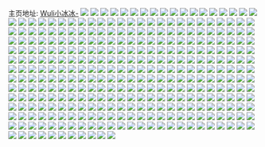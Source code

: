 主页地址: [Wuli小冰冰-](https://weibo.com/u/3958673885) 
![](https://wx4.sinaimg.cn/mw2000/ebf491ddly1h57cszq1q1j22c03401ky.jpg) 
![](https://wx4.sinaimg.cn/mw2000/ebf491ddly1h57ctr0mptj22c0340kjm.jpg) 
![](https://wx4.sinaimg.cn/mw2000/ebf491ddly1h57ct4cg4vj21sc2dsx6p.jpg) 
![](https://wx4.sinaimg.cn/mw2000/ebf491ddly1h57ctd5s50j23402c01l0.jpg) 
![](https://wx4.sinaimg.cn/mw2000/ebf491ddly1h57cth2ei2j22c03407wi.jpg) 
![](https://wx4.sinaimg.cn/mw2000/ebf491ddly1h57cssegqpj22c03404qq.jpg) 
![](https://wx4.sinaimg.cn/mw2000/ebf491ddly1h57ctoezbuj22c0340x6q.jpg) 
![](https://wx4.sinaimg.cn/mw2000/ebf491ddly1h57ctkxs7yj22c0340hdv.jpg) 
![](https://wx4.sinaimg.cn/mw2000/ebf491ddly1gkx1lyihitj22c0340x6p.jpg) 
![](https://wx4.sinaimg.cn/mw2000/ebf491ddly1gkx1m00gtcj22c0340ked.jpg) 
![](https://wx4.sinaimg.cn/mw2000/ebf491ddly1gkx1m1uwt2j22c0340qv5.jpg) 
![](https://wx4.sinaimg.cn/mw2000/ebf491ddly1gkx1lwzdozj22c0340e81.jpg) 
![](https://wx4.sinaimg.cn/mw2000/ebf491ddly1gkx1m5o1m2j22c0340qsm.jpg) 
![](https://wx4.sinaimg.cn/mw2000/ebf491ddly1gkx1nndox6j22c03404qq.jpg) 
![](https://wx4.sinaimg.cn/mw2000/ebf491ddly1gksjc43llbj22c0340b29.jpg) 
![](https://wx4.sinaimg.cn/mw2000/ebf491ddly1gksjc5mxnej22c0340e82.jpg) 
![](https://wx4.sinaimg.cn/mw2000/ebf491ddly1gksjc2rzdnj22c03404qq.jpg) 
![](https://wx4.sinaimg.cn/mw2000/ebf491ddly1gksjc6yf5aj22c0340kjm.jpg) 
![](https://wx4.sinaimg.cn/mw2000/ebf491ddgy1gjcn4np2tjj20yi22oe8a.jpg) 
![](https://wx4.sinaimg.cn/mw2000/ebf491ddgy1gjcn4ogqc0j20yi13igta.jpg) 
![](https://wx4.sinaimg.cn/mw2000/ebf491ddgy1gjcn4fq9pwj20yi22o1l4.jpg) 
![](https://wx4.sinaimg.cn/mw2000/ebf491ddgy1gjcn4su2dyj20yi22onpj.jpg) 
![](https://wx4.sinaimg.cn/mw2000/ebf491ddgy1gjcn4zdfawj20yi22ohe1.jpg) 
![](https://wx4.sinaimg.cn/mw2000/ebf491ddgy1gjcn52n0c3j20yi22onph.jpg) 
![](https://wx4.sinaimg.cn/mw2000/ebf491ddgy1gjaxfb0re3j20yi22okjn.jpg) 
![](https://wx4.sinaimg.cn/mw2000/ebf491ddgy1gjaxftwyifj20yi22o7wj.jpg) 
![](https://wx4.sinaimg.cn/mw2000/ebf491ddgy1gjaxepmvqpj20yi22oqv7.jpg) 
![](https://wx4.sinaimg.cn/mw2000/ebf491ddly1gj6rahfi5uj23402c01kx.jpg) 
![](https://wx4.sinaimg.cn/mw2000/ebf491ddly1gj6rag50r3j21wk1wku0x.jpg) 
![](https://wx4.sinaimg.cn/mw2000/ebf491ddly1gj6rajekr4j227n27nkjm.jpg) 
![](https://wx4.sinaimg.cn/mw2000/ebf491ddly1gj6rakputzj22c02c07wi.jpg) 
![](https://wx4.sinaimg.cn/mw2000/ebf491ddly1gix82v59nij20rs2bce81.jpg) 
![](https://wx4.sinaimg.cn/mw2000/ebf491ddly1gix82w31uxj20rs1su4qp.jpg) 
![](https://wx4.sinaimg.cn/mw2000/ebf491ddly1gix82xe335j20rs1jkx6p.jpg) 
![](https://wx4.sinaimg.cn/mw2000/ebf491ddly1gix8r9kz9fj20rs1jku0x.jpg) 
![](https://wx4.sinaimg.cn/mw2000/ebf491ddly1gix862dv5zj20rs2bcqv7.jpg) 
![](https://wx4.sinaimg.cn/mw2000/ebf491ddly1gix8raii1lj20rs1jkx6p.jpg) 
![](https://wx4.sinaimg.cn/mw2000/ebf491ddly1gix8rbgonij20rs1jku0x.jpg) 
![](https://wx4.sinaimg.cn/mw2000/ebf491ddly1gix8r77imqj20rs3cex6s.jpg) 
![](https://wx4.sinaimg.cn/mw2000/ebf491ddly1gix8ohqkpvj20rs2bcu0y.jpg) 
![](https://wx4.sinaimg.cn/mw2000/ebf491ddly1gix8rdtzmdj20rs2tve84.jpg) 
![](https://wx4.sinaimg.cn/mw2000/ebf491ddly1giotrzlj05j23gg56ob2d.jpg) 
![](https://wx4.sinaimg.cn/mw2000/ebf491ddly1giots1dl5hj23gg56ox6r.jpg) 
![](https://wx4.sinaimg.cn/mw2000/ebf491ddly1giots37ro1j23gg56ohdx.jpg) 
![](https://wx4.sinaimg.cn/mw2000/ebf491ddly1giotrxzfx8j216o1kwkhi.jpg) 
![](https://wx4.sinaimg.cn/mw2000/ebf491ddly1giots619jaj214j1i24qp.jpg) 
![](https://wx4.sinaimg.cn/mw2000/ebf491ddly1giotscsk4sj21w01f0e81.jpg) 
![](https://wx4.sinaimg.cn/mw2000/ebf491ddly1giotrxg1tjj227z27z1ky.jpg) 
![](https://wx4.sinaimg.cn/mw2000/ebf491ddly1giots4jf0uj22c0340npe.jpg) 
![](https://wx4.sinaimg.cn/mw2000/ebf491ddly1giots5emgwj22c0340x6p.jpg) 
![](https://wx4.sinaimg.cn/mw2000/ebf491ddgy1gib4es9wyuj22c0340x6t.jpg) 
![](https://wx4.sinaimg.cn/mw2000/ebf491ddgy1gib4eu7dt0j22c03407wl.jpg) 
![](https://wx4.sinaimg.cn/mw2000/ebf491ddgy1gib4evqo7bj22c03404qu.jpg) 
![](https://wx4.sinaimg.cn/mw2000/ebf491ddgy1gib4eykt8qj22c03401l0.jpg) 
![](https://wx4.sinaimg.cn/mw2000/ebf491ddgy1gib4ex90g0j229h2zehdw.jpg) 
![](https://wx4.sinaimg.cn/mw2000/ebf491ddgy1gib4f0013ij22c0340b2c.jpg) 
![](https://wx4.sinaimg.cn/mw2000/ebf491ddly1gi88fl498ij23402c04qp.jpg) 
![](https://wx4.sinaimg.cn/mw2000/ebf491ddly1gi88fjuzu1j223z2ote82.jpg) 
![](https://wx4.sinaimg.cn/mw2000/ebf491ddly1gi88frpsg4j22c0340qmg.jpg) 
![](https://wx4.sinaimg.cn/mw2000/ebf491ddly1gi88fq6zqzj22c02c0qv6.jpg) 
![](https://wx4.sinaimg.cn/mw2000/ebf491ddly1gi88fmthqgj228b2ka7wi.jpg) 
![](https://wx4.sinaimg.cn/mw2000/ebf491ddly1gi88fu5f0pj22c0340488.jpg) 
![](https://wx4.sinaimg.cn/mw2000/ebf491ddly1gi88fwtzqnj22c0340awm.jpg) 
![](https://wx4.sinaimg.cn/mw2000/ebf491ddly1gi88g32rahj22c02c0x6p.jpg) 
![](https://wx4.sinaimg.cn/mw2000/ebf491ddly1gi88g123bnj23402c01kz.jpg) 
![](https://wx4.sinaimg.cn/mw2000/ebf491ddgy1ggxbbyk3e7j22c03407wk.jpg) 
![](https://wx4.sinaimg.cn/mw2000/ebf491ddgy1ggxbbupfspj22c0340u0z.jpg) 
![](https://wx4.sinaimg.cn/mw2000/ebf491ddgy1ggxbbsq1jgj21xy2l91l0.jpg) 
![](https://wx4.sinaimg.cn/mw2000/ebf491ddgy1ggxbbopfo6j21kt23qb2a.jpg) 
![](https://wx4.sinaimg.cn/mw2000/ebf491ddgy1ggxbbdghcbj21o0280npd.jpg) 
![](https://wx4.sinaimg.cn/mw2000/ebf491ddgy1ggxbbqt49oj22c03404qt.jpg) 
![](https://wx4.sinaimg.cn/mw2000/ebf491ddgy1ggxbbfwudej22c03401l1.jpg) 
![](https://wx4.sinaimg.cn/mw2000/ebf491ddgy1ggxbbwppujj22c03401kz.jpg) 
![](https://wx4.sinaimg.cn/mw2000/ebf491ddgy1ggxbbjmyklj22c03407wl.jpg) 
![](https://wx4.sinaimg.cn/mw2000/ebf491ddly1gg63r14eddj22c0340hdu.jpg) 
![](https://wx4.sinaimg.cn/mw2000/ebf491ddly1gg63rwgar0j22c0340x6q.jpg) 
![](https://wx4.sinaimg.cn/mw2000/ebf491ddly1gg63tjarbyj22c0340e83.jpg) 
![](https://wx4.sinaimg.cn/mw2000/ebf491ddly1gg63qs38yyj21o0280x6p.jpg) 
![](https://wx4.sinaimg.cn/mw2000/ebf491ddly1gg63ssyksnj21nf276hdt.jpg) 
![](https://wx4.sinaimg.cn/mw2000/ebf491ddly1gg63symu2qj21o0280qv5.jpg) 
![](https://wx4.sinaimg.cn/mw2000/ebf491ddly1gg63t5wvh9j222x2rv1ky.jpg) 
![](https://wx4.sinaimg.cn/mw2000/ebf491ddly1gg63smv3ylj22c03407wi.jpg) 
![](https://wx4.sinaimg.cn/mw2000/ebf491ddly1gg63tph6u5j22c03404qp.jpg) 
![](https://wx4.sinaimg.cn/mw2000/ebf491ddly1gg50xpafm1j21o0280kjl.jpg) 
![](https://wx4.sinaimg.cn/mw2000/ebf491ddly1gg50x8vn6uj225q25qx6q.jpg) 
![](https://wx4.sinaimg.cn/mw2000/ebf491ddly1gg50w1ybgxj21sc2ds7wi.jpg) 
![](https://wx4.sinaimg.cn/mw2000/ebf491ddly1gg50w92fnzj21f01w0npd.jpg) 
![](https://wx4.sinaimg.cn/mw2000/ebf491ddly1gg50wr2rx7j22c0340kjn.jpg) 
![](https://wx4.sinaimg.cn/mw2000/ebf491ddly1gg50vulk8xj21n0278qv5.jpg) 
![](https://wx4.sinaimg.cn/mw2000/ebf491ddly1gg50xuaw8zj21o0280kjl.jpg) 
![](https://wx4.sinaimg.cn/mw2000/ebf491ddly1gg50x1sa19j22c02c04qs.jpg) 
![](https://wx4.sinaimg.cn/mw2000/ebf491ddly1gg50xnhm5yj21o0280kjl.jpg) 
![](https://wx4.sinaimg.cn/mw2000/ebf491ddly1gg50xr26sdj21o0280e81.jpg) 
![](https://wx4.sinaimg.cn/mw2000/ebf491ddly1gg50xkl40jj23402c07wm.jpg) 
![](https://wx4.sinaimg.cn/mw2000/ebf491ddly1gg50vpn33lj21o0280npd.jpg) 
![](https://wx4.sinaimg.cn/mw2000/ebf491ddly1gegyrmirehj22c0340b2a.jpg) 
![](https://wx4.sinaimg.cn/mw2000/ebf491ddly1gegyrqamfrj22c0340kjm.jpg) 
![](https://wx4.sinaimg.cn/mw2000/ebf491ddly1gegyrkvabfj21rk2cpe7u.jpg) 
![](https://wx4.sinaimg.cn/mw2000/ebf491ddly1gegyrv74lvj22c03401kz.jpg) 
![](https://wx4.sinaimg.cn/mw2000/ebf491ddly1gegyrnxzmkj22c0340x6p.jpg) 
![](https://wx4.sinaimg.cn/mw2000/ebf491ddly1gegyrxpvxjj22c03407wj.jpg) 
![](https://wx4.sinaimg.cn/mw2000/ebf491ddly1gegys26dyuj22c0340x6q.jpg) 
![](https://wx4.sinaimg.cn/mw2000/ebf491ddly1gegyrswcmnj22c0340x6r.jpg) 
![](https://wx4.sinaimg.cn/mw2000/ebf491ddly1gegys0a0tsj22c0340npf.jpg) 
![](https://wx4.sinaimg.cn/mw2000/ebf491ddly1ga75o2qjqrj22602w0kjn.jpg) 
![](https://wx4.sinaimg.cn/mw2000/ebf491ddly1ga75o0ndxwj22c02c0qv5.jpg) 
![](https://wx4.sinaimg.cn/mw2000/ebf491ddly1ga75nz9xwbj22c0340b2a.jpg) 
![](https://wx4.sinaimg.cn/mw2000/ebf491ddly1ga75o1bvm2j22c02c0npd.jpg) 
![](https://wx4.sinaimg.cn/mw2000/ebf491ddly1ga75nykrxrj21j01j0b29.jpg) 
![](https://wx4.sinaimg.cn/mw2000/ebf491ddly1ga75nzyf7wj21x91x9x6p.jpg) 
![](https://wx4.sinaimg.cn/mw2000/ebf491ddly1g9wbole86nj23402c0b2b.jpg) 
![](https://wx4.sinaimg.cn/mw2000/ebf491ddly1g9wbojgkzoj21y82ln4qq.jpg) 
![](https://wx4.sinaimg.cn/mw2000/ebf491ddly1g9wbomp0hnj21ji15o7wh.jpg) 
![](https://wx4.sinaimg.cn/mw2000/ebf491ddly1g9wbon01n9j21ji15ok0m.jpg) 
![](https://wx4.sinaimg.cn/mw2000/ebf491ddly1g9iuavmozsj21o0280x6p.jpg) 
![](https://wx4.sinaimg.cn/mw2000/ebf491ddly1g9iuawegtvj21o0280x6p.jpg) 
![](https://wx4.sinaimg.cn/mw2000/ebf491ddly1g9iuayamqqj21eq1vmb2a.jpg) 
![](https://wx4.sinaimg.cn/mw2000/ebf491ddly1g9iuaubo7lj21ia20du0y.jpg) 
![](https://wx4.sinaimg.cn/mw2000/ebf491ddgy1g9b8yhwi5mj23344mo1l5.jpg) 
![](https://wx4.sinaimg.cn/mw2000/ebf491ddgy1g9b8yu10ffj23344mokjs.jpg) 
![](https://wx4.sinaimg.cn/mw2000/ebf491ddgy1g9b8ynismtj23344mohdx.jpg) 
![](https://wx4.sinaimg.cn/mw2000/ebf491ddgy1g9b8yxttfoj21o0280x6q.jpg) 
![](https://wx4.sinaimg.cn/mw2000/ebf491ddly1g8unxoc92lj22c02c01b0.jpg) 
![](https://wx4.sinaimg.cn/mw2000/ebf491ddly1g8unxpgou9j22c02c0wrr.jpg) 
![](https://wx4.sinaimg.cn/mw2000/ebf491ddly1g8unxqmkcfj22c02c0qqp.jpg) 
![](https://wx4.sinaimg.cn/mw2000/ebf491ddly1g8unxrorowj22c02c0hdt.jpg) 
![](https://wx4.sinaimg.cn/mw2000/ebf491ddly1g8unxvz4pzj22c02c0dyf.jpg) 
![](https://wx4.sinaimg.cn/mw2000/ebf491ddly1g8unxn2zijj22c02c07pm.jpg) 
![](https://wx4.sinaimg.cn/mw2000/ebf491ddly1g8unxsvct6j22c02c0dyl.jpg) 
![](https://wx4.sinaimg.cn/mw2000/ebf491ddly1g8unxtvhd7j22c02c0gws.jpg) 
![](https://wx4.sinaimg.cn/mw2000/ebf491ddly1g8unxuuu9jj22c02c0dtc.jpg) 
![](https://wx4.sinaimg.cn/mw2000/ebf491ddly1g8hwwr4pfoj22c0340x6p.jpg) 
![](https://wx4.sinaimg.cn/mw2000/ebf491ddgy1g4sxe69rufj22c02c0u0x.jpg) 
![](https://wx4.sinaimg.cn/mw2000/ebf491ddgy1g4sxdpxavoj21kw1kwhd4.jpg) 
![](https://wx4.sinaimg.cn/mw2000/ebf491ddgy1g4sxe33firj22c02c0b2a.jpg) 
![](https://wx4.sinaimg.cn/mw2000/ebf491ddgy1g4sxds49v7j21kw1kw4qp.jpg) 
![](https://wx4.sinaimg.cn/mw2000/ebf491ddgy1g4sxdomq39j20sg0sggu7.jpg) 
![](https://wx4.sinaimg.cn/mw2000/ebf491ddgy1g4sxduwo2ij22c02c07wi.jpg) 
![](https://wx4.sinaimg.cn/mw2000/ebf491ddgy1g4sxdnxzsmj22c0340b2b.jpg) 
![](https://wx4.sinaimg.cn/mw2000/ebf491ddgy1g4sxdqcyywj20sg0sgn59.jpg) 
![](https://wx4.sinaimg.cn/mw2000/ebf491ddgy1g4sxdztmxrj22c0340npf.jpg) 
![](https://wx4.sinaimg.cn/mw2000/ebf491ddgy1g4hf82rq67j22c02c0e82.jpg) 
![](https://wx4.sinaimg.cn/mw2000/ebf491ddgy1g4hf86j5zlj22c02c0kjm.jpg) 
![](https://wx4.sinaimg.cn/mw2000/ebf491ddgy1g4hf8beafoj22c02c0x6q.jpg) 
![](https://wx4.sinaimg.cn/mw2000/ebf491ddgy1g4hf8eo8owj22c02c0x6p.jpg) 
![](https://wx4.sinaimg.cn/mw2000/ebf491ddgy1g4hf8j93moj22c02c04qr.jpg) 
![](https://wx4.sinaimg.cn/mw2000/ebf491ddgy1g4hf8p05aqj22c02c0u0y.jpg) 
![](https://wx4.sinaimg.cn/mw2000/ebf491ddgy1g4hf8yn55ej22c0340e85.jpg) 
![](https://wx4.sinaimg.cn/mw2000/ebf491ddgy1g4hf7yj9vij22c02c0u0z.jpg) 
![](https://wx4.sinaimg.cn/mw2000/ebf491ddgy1g4hf9d2ovlj22c02c0u0z.jpg) 
![](https://wx4.sinaimg.cn/mw2000/ebf491ddgy1g40eqrhpzaj22c02c0kjl.jpg) 
![](https://wx4.sinaimg.cn/mw2000/ebf491ddgy1g40equrogaj22c02c0kjl.jpg) 
![](https://wx4.sinaimg.cn/mw2000/ebf491ddgy1g40er2tl2cj21ye1ye4qp.jpg) 
![](https://wx4.sinaimg.cn/mw2000/ebf491ddgy1g40eqogbfuj20pe0pe7bs.jpg) 
![](https://wx4.sinaimg.cn/mw2000/ebf491ddgy1g40eqy2vzmj2250250npe.jpg) 
![](https://wx4.sinaimg.cn/mw2000/ebf491ddgy1g40er183bgj22c02c0qv6.jpg) 
![](https://wx4.sinaimg.cn/mw2000/ebf491ddgy1g40eqq92xtj22c02c0qv6.jpg) 
![](https://wx4.sinaimg.cn/mw2000/ebf491ddgy1g40er40r6tj22c02c0h5i.jpg) 
![](https://wx4.sinaimg.cn/mw2000/ebf491ddgy1g40eqnnm8mj224i24ihdt.jpg) 
![](https://wx4.sinaimg.cn/mw2000/ebf491ddly1g39u78yjm3j216o16otjj.jpg) 
![](https://wx4.sinaimg.cn/mw2000/ebf491ddly1g39u78dm8cj21r02c0x6q.jpg) 
![](https://wx4.sinaimg.cn/mw2000/ebf491ddly1g39u79bh9jj216o16odqv.jpg) 
![](https://wx4.sinaimg.cn/mw2000/ebf491ddly1g39u7gzobmj21r02c0x6p.jpg) 
![](https://wx4.sinaimg.cn/mw2000/ebf491ddly1g39u7aorwhj21r02c0x6p.jpg) 
![](https://wx4.sinaimg.cn/mw2000/ebf491ddly1g39u7cy5ehj21r02c01ky.jpg) 
![](https://wx4.sinaimg.cn/mw2000/ebf491ddly1g39u7fg86aj21r02c0kjm.jpg) 
![](https://wx4.sinaimg.cn/mw2000/ebf491ddgy1g2p1lnsh9wj21r01r0b29.jpg) 
![](https://wx4.sinaimg.cn/mw2000/ebf491ddgy1g2p1lk3pyxj20rs1jk7q5.jpg) 
![](https://wx4.sinaimg.cn/mw2000/ebf491ddgy1g2p1lstosyj21r01r04qq.jpg) 
![](https://wx4.sinaimg.cn/mw2000/ebf491ddgy1g2p1lioosjj20rs1sse7q.jpg) 
![](https://wx4.sinaimg.cn/mw2000/ebf491ddgy1g2p1lu06r6j21j61j6x0b.jpg) 
![](https://wx4.sinaimg.cn/mw2000/ebf491ddgy1g2p1llvkdij20rs1ss1kx.jpg) 
![](https://wx4.sinaimg.cn/mw2000/ebf491ddly1g25s3nysszj216r1kw4ll.jpg) 
![](https://wx4.sinaimg.cn/mw2000/ebf491ddly1g25s3ptccyj21f41w01kx.jpg) 
![](https://wx4.sinaimg.cn/mw2000/ebf491ddly1g24ndyizv6j21r02c07wi.jpg) 
![](https://wx4.sinaimg.cn/mw2000/ebf491ddgy1g1gotx0kxoj22c0340u0z.jpg) 
![](https://wx4.sinaimg.cn/mw2000/ebf491ddgy1g1gou0vbeij23402c0kjm.jpg) 
![](https://wx4.sinaimg.cn/mw2000/ebf491ddgy1g1gou3yt4zj22c02c01ky.jpg) 
![](https://wx4.sinaimg.cn/mw2000/ebf491ddgy1g1gou5sjaij216o1kw7wh.jpg) 
![](https://wx4.sinaimg.cn/mw2000/ebf491ddgy1g1gotq55sbj22c02c0x6p.jpg) 
![](https://wx4.sinaimg.cn/mw2000/ebf491ddgy1g1gou7ninbj216o1kw7wh.jpg) 
![](https://wx4.sinaimg.cn/mw2000/ebf491ddly1g06gtix61pj21b91b94qp.jpg) 
![](https://wx4.sinaimg.cn/mw2000/ebf491ddly1g06gti42n5j219a19a7q7.jpg) 
![](https://wx4.sinaimg.cn/mw2000/ebf491ddly1g06gtjhxzlj21b91r0e81.jpg) 
![](https://wx4.sinaimg.cn/mw2000/ebf491ddgy1fzkhqfgzb8j20yi1pchdu.jpg) 
![](https://wx4.sinaimg.cn/mw2000/ebf491ddgy1fzdly07rmwj22c03407wn.jpg) 
![](https://wx4.sinaimg.cn/mw2000/ebf491ddgy1fzdlxpdoi8j21r01r0b2a.jpg) 
![](https://wx4.sinaimg.cn/mw2000/ebf491ddgy1fzdlxdcvusj22c03404qp.jpg) 
![](https://wx4.sinaimg.cn/mw2000/ebf491ddgy1fzdlxj4fyyj21r02c0qv5.jpg) 
![](https://wx4.sinaimg.cn/mw2000/ebf491ddgy1fzdlxlq4vaj21r01r0qv5.jpg) 
![](https://wx4.sinaimg.cn/mw2000/ebf491ddgy1fzdlxg604kj21r02c0e81.jpg) 
![](https://wx4.sinaimg.cn/mw2000/ebf491ddly1fysk9z86jzj20qo0qowkj.jpg) 
![](https://wx4.sinaimg.cn/mw2000/ebf491ddly1fysk9t0y16j20u00jzju7.jpg) 
![](https://wx4.sinaimg.cn/mw2000/ebf491ddly1fysk9vbj5dj20qo1hc4ak.jpg) 
![](https://wx4.sinaimg.cn/mw2000/ebf491ddly1fysk9ygsrpj20qo0qotdp.jpg) 
![](https://wx4.sinaimg.cn/mw2000/ebf491ddly1fysk9ytjnkj20qo141af2.jpg) 
![](https://wx4.sinaimg.cn/mw2000/ebf491ddly1fysk9uuqo6j20qo1ckn9r.jpg) 
![](https://wx4.sinaimg.cn/mw2000/ebf491ddly1fysk9tg1daj20qo1ff13y.jpg) 
![](https://wx4.sinaimg.cn/mw2000/ebf491ddly1fysk9yzsd6j20u00jzta2.jpg) 
![](https://wx4.sinaimg.cn/mw2000/ebf491ddly1fysk9zi2i7j20qo0qojx1.jpg) 
![](https://wx4.sinaimg.cn/mw2000/ebf491ddgy1fxwuh66k7fj22c0340npg.jpg) 
![](https://wx4.sinaimg.cn/mw2000/ebf491ddgy1fxkuzu8gxlj22c03404qq.jpg) 
![](https://wx4.sinaimg.cn/mw2000/ebf491ddgy1fxkuzxxgg1j23402c04qq.jpg) 
![](https://wx4.sinaimg.cn/mw2000/ebf491ddgy1fxkv017v4cj21f21w0hdt.jpg) 
![](https://wx4.sinaimg.cn/mw2000/ebf491ddgy1fxkuzqw1asj227v1o0tzz.jpg) 
![](https://wx4.sinaimg.cn/mw2000/ebf491ddly1fxh5h4uugvj21v7340hdw.jpg) 
![](https://wx4.sinaimg.cn/mw2000/ebf491ddly1fxh5h8xvf2j21v7340x6p.jpg) 
![](https://wx4.sinaimg.cn/mw2000/ebf491ddly1fxh5hf873pj21v7340b2b.jpg) 
![](https://wx4.sinaimg.cn/mw2000/ebf491ddgy1fx98ke676qj22c0340qv6.jpg) 
![](https://wx4.sinaimg.cn/mw2000/ebf491ddgy1fx98k9rsj7j22c02c0kjl.jpg) 
![](https://wx4.sinaimg.cn/mw2000/ebf491ddgy1fx98ki6oemj22c0340kjm.jpg) 
![](https://wx4.sinaimg.cn/mw2000/ebf491ddgy1fx98kn0ju8j22c02c0x6q.jpg) 
![](https://wx4.sinaimg.cn/mw2000/ebf491ddgy1fx98kuufo3j22c02c01kx.jpg) 
![](https://wx4.sinaimg.cn/mw2000/ebf491ddgy1fx98kske1zj22c02c0qv6.jpg) 
![](https://wx4.sinaimg.cn/mw2000/ebf491ddgy1fwxsh5imabj20k00judh3.jpg) 
![](https://wx4.sinaimg.cn/mw2000/ebf491ddly1fw3fqpo1noj22c02c0tpf.jpg) 
![](https://wx4.sinaimg.cn/mw2000/ebf491ddly1fw3fquz0i1j22c02c0qpd.jpg) 
![](https://wx4.sinaimg.cn/mw2000/ebf491ddly1fw3fqlc28mj22c02c01kx.jpg) 
![](https://wx4.sinaimg.cn/mw2000/ebf491ddgy1fvvja0igh8j20rs1111ky.jpg) 
![](https://wx4.sinaimg.cn/mw2000/ebf491ddgy1fvvja2j4hfj20tm18gtg8.jpg) 
![](https://wx4.sinaimg.cn/mw2000/ebf491ddgy1fvvja20y7aj20tm18g102.jpg) 
![](https://wx4.sinaimg.cn/mw2000/ebf491ddgy1fvvja38rlaj224j24j4qp.jpg) 
![](https://wx4.sinaimg.cn/mw2000/ebf491ddgy1fvvja699wcj22c02c0x11.jpg) 
![](https://wx4.sinaimg.cn/mw2000/ebf491ddgy1fvvja4rapjj22c02c0avc.jpg) 
![](https://wx4.sinaimg.cn/mw2000/ebf491ddgy1fvuww5sfxpj22ns3jkx6q.jpg) 
![](https://wx4.sinaimg.cn/mw2000/ebf491ddgy1fvuww4fwd5j22l22l17wi.jpg) 
![](https://wx4.sinaimg.cn/mw2000/ebf491ddgy1fvuww2fv48j20rs1gox6q.jpg) 
![](https://wx4.sinaimg.cn/mw2000/ebf491ddgy1fvuww0t99kj20rs14jqv5.jpg) 
![](https://wx4.sinaimg.cn/mw2000/ebf491ddgy1fvuwvzc5umj23jv2fte83.jpg) 
![](https://wx4.sinaimg.cn/mw2000/ebf491ddgy1fvuwvzvj1zj20rs11u4ct.jpg) 
![](https://wx4.sinaimg.cn/mw2000/ebf491ddgy1fvuwpdao99j22c03404qq.jpg) 
![](https://wx4.sinaimg.cn/mw2000/ebf491ddgy1fvuwpykwmfj22c0340b2a.jpg) 
![](https://wx4.sinaimg.cn/mw2000/ebf491ddgy1fvuwph0suzj22pu2v27wi.jpg) 
![](https://wx4.sinaimg.cn/mw2000/ebf491ddgy1fvuwpc43rcj22c03404qr.jpg) 
![](https://wx4.sinaimg.cn/mw2000/ebf491ddgy1fvuwpfc30uj22c03401ky.jpg) 
![](https://wx4.sinaimg.cn/mw2000/ebf491ddgy1fvuwpidumdj22c0340u0z.jpg) 
![](https://wx4.sinaimg.cn/mw2000/ebf491ddgy1fvuwpef8edj22c0340u0x.jpg) 
![](https://wx4.sinaimg.cn/mw2000/ebf491ddgy1fvuwr43asxj23402c0nlg.jpg) 
![](https://wx4.sinaimg.cn/mw2000/ebf491ddgy1fvuwpg1j4dj22c02c0hdt.jpg) 
![](https://wx4.sinaimg.cn/mw2000/ebf491ddgy1fvuwmxvkjdj23402c07wi.jpg) 
![](https://wx4.sinaimg.cn/mw2000/ebf491ddgy1fvuwmunf54j22c02we7wi.jpg) 
![](https://wx4.sinaimg.cn/mw2000/ebf491ddgy1fvuwmw0xtoj22c02c0qog.jpg) 
![](https://wx4.sinaimg.cn/mw2000/ebf491ddgy1fvuwmo0d4uj21zs3jkqv6.jpg) 
![](https://wx4.sinaimg.cn/mw2000/ebf491ddgy1fvuwmyvntcj22c02c0hdu.jpg) 
![](https://wx4.sinaimg.cn/mw2000/ebf491ddgy1fvuwmqtprfj22ns3jk7wk.jpg) 
![](https://wx4.sinaimg.cn/mw2000/ebf491ddgy1fvuwn32rbmj23402c0e82.jpg) 
![](https://wx4.sinaimg.cn/mw2000/ebf491ddgy1fvuwn19nhbj23402c0qv6.jpg) 
![](https://wx4.sinaimg.cn/mw2000/ebf491ddgy1fvuwn51gcbj23402c0hdv.jpg) 
![](https://wx4.sinaimg.cn/mw2000/ebf491ddgy1fvczxxlhx0j23402c01kx.jpg) 
![](https://wx4.sinaimg.cn/mw2000/ebf491ddgy1fvczyy5n4bj22c02c0b2b.jpg) 
![](https://wx4.sinaimg.cn/mw2000/ebf491ddgy1fvczzmwgrdj22c02c0x6q.jpg) 
![](https://wx4.sinaimg.cn/mw2000/ebf491ddgy1fvczxqm1lpj22c02c0b2b.jpg) 
![](https://wx4.sinaimg.cn/mw2000/ebf491ddgy1fvd00yfyrij20rs0v9wr0.jpg) 
![](https://wx4.sinaimg.cn/mw2000/ebf491ddgy1fvd001fxhsj22c02c0e82.jpg) 
![](https://wx4.sinaimg.cn/mw2000/ebf491ddgy1fvd00v6ppaj21o02i8npd.jpg) 
![](https://wx4.sinaimg.cn/mw2000/ebf491ddgy1fvd00lpqipj22c0340kjm.jpg) 
![](https://wx4.sinaimg.cn/mw2000/ebf491ddgy1fvczyavppqj22c029lnpe.jpg) 
![](https://wx4.sinaimg.cn/mw2000/ebf491ddgy1fvczupy1jnj22c02c0qv5.jpg) 
![](https://wx4.sinaimg.cn/mw2000/ebf491ddgy1fukdp8mazpj22c02c07j2.jpg) 
![](https://wx4.sinaimg.cn/mw2000/ebf491ddgy1ftv64ays8kj21r01r0qv5.jpg) 
![](https://wx4.sinaimg.cn/mw2000/ebf491ddgy1ftv64a8rqmj21r01r07wh.jpg) 
![](https://wx4.sinaimg.cn/mw2000/ebf491ddgy1ftb46a5lmgj21r01r0qv5.jpg) 
![](https://wx4.sinaimg.cn/mw2000/ebf491ddgy1ftb468ldgdj20rs0v9e81.jpg) 
![](https://wx4.sinaimg.cn/mw2000/ebf491ddgy1ftb46763g9j21b91b9b29.jpg) 
![](https://wx4.sinaimg.cn/mw2000/ebf491ddgy1ft2nltk0tzj21r01yue82.jpg) 
![](https://wx4.sinaimg.cn/mw2000/ebf491ddgy1ft2nlr3jdrj21r01r04qq.jpg) 
![](https://wx4.sinaimg.cn/mw2000/ebf491ddgy1ft17fd8v4rj22c02c0hdt.jpg) 
![](https://wx4.sinaimg.cn/mw2000/ebf491ddgy1ft17fbxnu0j22c02c04qq.jpg) 
![](https://wx4.sinaimg.cn/mw2000/ebf491ddgy1fsnv89f6qtj20rs1jkkjm.jpg) 
![](https://wx4.sinaimg.cn/mw2000/ebf491ddgy1fsnv854n9dj20rs1jkx6q.jpg) 
![](https://wx4.sinaimg.cn/mw2000/ebf491ddgy1fsnv81p4u8j213926mwv5.jpg) 
![](https://wx4.sinaimg.cn/mw2000/ebf491ddgy1fsnv8bo4pxj21hc0zkh7r.jpg) 
![](https://wx4.sinaimg.cn/mw2000/ebf491ddgy1fsnv839mc9j20rs1jku0y.jpg) 
![](https://wx4.sinaimg.cn/mw2000/ebf491ddgy1fsnv7ypihmj21hc0zkk5n.jpg) 
![](https://wx4.sinaimg.cn/mw2000/ebf491ddgy1fsnv877uroj20rs1jknpe.jpg) 
![](https://wx4.sinaimg.cn/mw2000/ebf491ddgy1fsnv8amf2nj21hc0zkn6c.jpg) 
![](https://wx4.sinaimg.cn/mw2000/ebf491ddgy1fsnv805axoj20rs1jkkjm.jpg) 
![](https://wx4.sinaimg.cn/mw2000/ebf491ddgy1fseknj7rn5j220h2rpnpe.jpg) 
![](https://wx4.sinaimg.cn/mw2000/ebf491ddgy1fsekngzu3pj22c0340b2b.jpg) 
![](https://wx4.sinaimg.cn/mw2000/ebf491ddgy1frgzo966rkj20zk0zkkjl.jpg) 
![](https://wx4.sinaimg.cn/mw2000/ebf491ddgy1frgzoc2w3hj22az2azx6p.jpg) 
![](https://wx4.sinaimg.cn/mw2000/ebf491ddgy1frgzo71wn5j20zk1bgb29.jpg) 
![](https://wx4.sinaimg.cn/mw2000/ebf491ddgy1frgzolnjbdj22c02c0npe.jpg) 
![](https://wx4.sinaimg.cn/mw2000/ebf491ddgy1frgzoijj4tj21sg1sgx6t.jpg) 
![](https://wx4.sinaimg.cn/mw2000/ebf491ddgy1frgzoo7ny2j22c02c0hdu.jpg) 
![](https://wx4.sinaimg.cn/mw2000/ebf491ddgy1frgzoylxh7j20zk0zknpd.jpg) 
![](https://wx4.sinaimg.cn/mw2000/ebf491ddgy1frgzovrsjsj22c03401kz.jpg) 
![](https://wx4.sinaimg.cn/mw2000/ebf491ddgy1frgzp5rfmsj22c02c0qv5.jpg) 
![](https://wx4.sinaimg.cn/mw2000/ebf491ddgy1frg52nbprqj22c02c07wi.jpg) 
![](https://wx4.sinaimg.cn/mw2000/ebf491ddgy1frg53154atj22c02c0u0x.jpg) 
![](https://wx4.sinaimg.cn/mw2000/ebf491ddgy1frg53hm9itj21nw2eqhdt.jpg) 
![](https://wx4.sinaimg.cn/mw2000/ebf491ddgy1frg53z1f13j22c02c07wk.jpg) 
![](https://wx4.sinaimg.cn/mw2000/ebf491ddgy1fres5oqfudj22c02c0e81.jpg) 
![](https://wx4.sinaimg.cn/mw2000/ebf491ddgy1fres5m7nxrj22c02c0hdt.jpg) 
![](https://wx4.sinaimg.cn/mw2000/ebf491ddgy1fres5qidl9j21b91b9x3c.jpg) 
![](https://wx4.sinaimg.cn/mw2000/ebf491ddgy1fres5scuk9j22c02c0kjl.jpg) 
![](https://wx4.sinaimg.cn/mw2000/ebf491ddgy1fr8geowxzqj20u014078y.jpg) 
![](https://wx4.sinaimg.cn/mw2000/ebf491ddgy1fr8gh6t6ikj211i0s4q8s.jpg) 
![](https://wx4.sinaimg.cn/mw2000/ebf491ddgy1fr8gerg6knj22c03401kx.jpg) 
![](https://wx4.sinaimg.cn/mw2000/ebf491ddgy1fr8gen3slsj22c02c0tsi.jpg) 
![](https://wx4.sinaimg.cn/mw2000/ebf491ddgy1fr8gh5wq39j20u00u0goo.jpg) 
![](https://wx4.sinaimg.cn/mw2000/ebf491ddgy1fr8gexwvx4j22c02c0k9m.jpg) 
![](https://wx4.sinaimg.cn/mw2000/ebf491ddgy1fr8gev5soyj21hc2msb29.jpg) 
![](https://wx4.sinaimg.cn/mw2000/ebf491ddgy1fr8gh7zt07j21900u0q9w.jpg) 
![](https://wx4.sinaimg.cn/mw2000/ebf491ddgy1fr8gh55fzbj21400u07d3.jpg) 
![](https://wx4.sinaimg.cn/mw2000/ebf491ddgy1fqdbkcjsrqj20rs2w61l0.jpg) 
![](https://wx4.sinaimg.cn/mw2000/ebf491ddgy1fqdbkg4ibnj20rs1suqv6.jpg) 
![](https://wx4.sinaimg.cn/mw2000/ebf491ddgy1fqdbklfgroj20rs2p84qs.jpg) 
![](https://wx4.sinaimg.cn/mw2000/ebf491ddgy1fqdbjx6vqoj20rs2yq7wk.jpg) 
![](https://wx4.sinaimg.cn/mw2000/ebf491ddgy1fqdbk725sdj20rs2xcx6s.jpg) 
![](https://wx4.sinaimg.cn/mw2000/ebf491ddgy1fqdbkne5xvj20rs11a4qp.jpg) 
![](https://wx4.sinaimg.cn/mw2000/ebf491ddgy1fqdbkqk4czj20rs1424qq.jpg) 
![](https://wx4.sinaimg.cn/mw2000/ebf491ddgy1fqdbkugedjj20rs2654qr.jpg) 
![](https://wx4.sinaimg.cn/mw2000/ebf491ddgy1fqdbkwmc6xj21b91b94qp.jpg) 
![](https://wx4.sinaimg.cn/mw2000/ebf491ddgy1fqawu1p86mj23402c0hdv.jpg) 
![](https://wx4.sinaimg.cn/mw2000/ebf491ddgy1fqawu3xfgrj22c02c0qv6.jpg) 
![](https://wx4.sinaimg.cn/mw2000/ebf491ddgy1fpdu384xmaj22c02c0npe.jpg) 
![](https://wx4.sinaimg.cn/mw2000/ebf491ddgy1fpdu396ye5j20yi0xek5y.jpg) 
![](https://wx4.sinaimg.cn/mw2000/ebf491ddgy1fpdu3c7r59j21kw1kwb2a.jpg) 
![](https://wx4.sinaimg.cn/mw2000/ebf491ddgy1fpdu3pztfgj22c02c01l2.jpg) 
![](https://wx4.sinaimg.cn/mw2000/ebf491ddgy1foyp1loh7kj20qo0zkaec.jpg) 
![](https://wx4.sinaimg.cn/mw2000/ebf491ddgy1foyp1iyex1j20qo0zkn3d.jpg) 
![](https://wx4.sinaimg.cn/mw2000/ebf491ddgy1foyp1qy3qyj20qo0zkjwa.jpg) 
![](https://wx4.sinaimg.cn/mw2000/ebf491ddgy1foyp1gsmypj20qo0zk45t.jpg) 
![](https://wx4.sinaimg.cn/mw2000/ebf491ddgy1foyp1oww9cj20qo0zktgz.jpg) 
![](https://wx4.sinaimg.cn/mw2000/ebf491ddgy1foyp2asvs1j20qo0zkjxa.jpg) 
![](https://wx4.sinaimg.cn/mw2000/ebf491ddgy1foyp20pfy6j20qo37lnlt.jpg) 
![](https://wx4.sinaimg.cn/mw2000/ebf491ddgy1foyp23n3wuj20qo0zkn23.jpg) 
![](https://wx4.sinaimg.cn/mw2000/ebf491ddgy1foyp1uwl82j20qo1upk44.jpg) 
